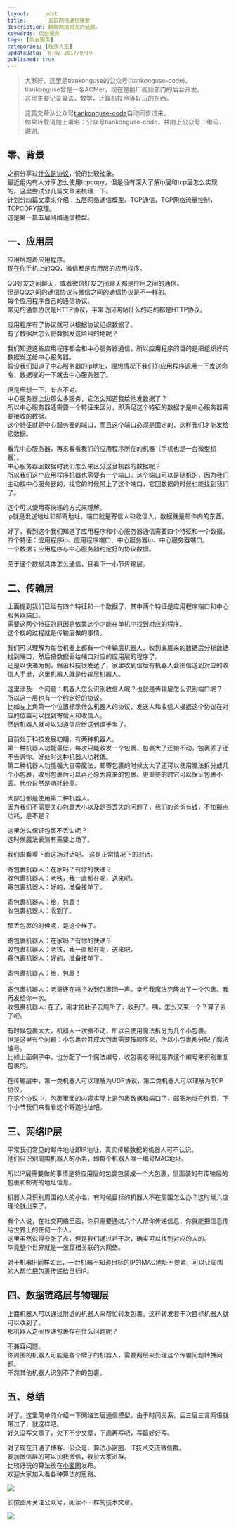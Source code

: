 ```yaml
---   
layout:     post  
title:       五层网络通信模型  
description: 聊聊网络相关的话题。    
keywords: 后台服务  
tags: [后台服务]  
categories: [程序人生]  
updateData:  0:02 2017/9/19
published: true  
---  
```

  
  
>   
> 大家好，这里是tiankonguse的公众号(tiankonguse-code)。    
> tiankonguse曾是一名ACMer，现在是鹅厂视频部门的后台开发。    
> 这里主要记录算法，数学，计算机技术等好玩的东西。   
>      
> 这篇文章从公众号[tiankonguse-code](http://mp.weixin.qq.com/s/Cte5aGAGuwAQ5tmQXTPhGw)自动同步过来。    
> 如果转载请加上署名：公众号tiankonguse-code，并附上公众号二维码，谢谢。  
>   
>    
  

## 零、背景

之前分享过[什么是协议](http://mp.weixin.qq.com/s/kjuZuB6l80e49rP_cJEr_g)，说的比较抽象。  
最近组内有人分享怎么使用tcpcopy，但是没有深入了解ip层和tcp层怎么实现的，这里尝试分几篇文章来梳理一下。  
计划分四篇文章来介绍：五层网络通信模型、TCP通信，TCP网络流量控制，TCPCOPY原理。  
这是第一篇五层网络通信模型。   



## 一、应用层


应用层跑着应用程序。   
现在你手机上的QQ，微信都是应用层的应用程序。  


QQ好友之间聊天，或者微信好友之间聊天都是应用之间的通信。  
但是QQ之间的通信协议与微信之间的通信协议是不一样的。  
每个应用程序自己的通信协议。  
常见的通信协议是HTTP协议，平常访问网站什么的走的都是HTTP协议。  


应用程序有了协议就可以根据协议组织数据了。  
有了数据后怎么将数据发送给目的地呢？


我们知道这些应用程序都会和中心服务器通信，所以应用程序的目的是把组织好的数据发送给中心服务器。  
假设我们知道了中心服务器的ip地址，理想情况下我们的应用程序调用一下发送命令，数据嗖的一下就去中心服务器了。  


但是细想一下，有点不对。  
中心服务器上边那么多服务，它怎么知道我给他发数据了？  
所以中心服务器还需要一个特征来区分，即满足这个特征的数据才是中心服务器需要接收的数据。  
这个特征就是中心服务器的端口，而且这个端口必须是固定的，这样我们才能发给它数据。  


看完中心服务器，再来看看我们的应用程序所在的机器（手机也是一台微型机器）。  
中心服务器回数据时我们怎么来区分这台机器的数据呢？  
所以我们这个应用程序机器也需要有一个端口。这个端口可以是随机的，因为我们主动找中心服务器的，找它的时候带上了这个端口，它回数据的时候也能找到我们了。  


这个可以使用寄快递的方式来理解。  
ip就是发送地址和邮寄地址，端口就是寄信人和收信人，数据就是邮件内的东西。  


好了，看到这个我们知道了应用程序和中心服务器通信需要四个特征和一个数据。  
四个特征：应用程序ip、应用程序端口、中心服务器ip、中心服务器端口。  
一个数据；应用程序与中心服务器约定好的协议数据。  



至于这个数据具体怎么通信，且看下一小节传输层。  


  

## 二、传输层


上面提到我们已经有四个特征和一个数据了，其中两个特征是应用程序端口和中心服务器端口。  
需要这两个特征的原因是依靠这个才能在单机中找到对应的程序。  
这个找的过程就是传输层做的事情。  


我们可以理解为每台机器上都有一个传输层机器人，收到底层来的数据后分析数据找到端口，然后把数据丢给端口对应的应用层的程序了。  
还是以快递为例，假设科技很发达了，家里收到信后有机器人会把信送到对应的收信人手里，这里机器人就是传输层机器人。  


这里涉及一个问题：机器人怎么识别收信人呢？也就是传输层怎么识别端口呢？  
所以这一层也有一个约定好的协议。  
比如左上角第一个位置标示什么机器人的协议，发送人和收信人根据这个协议在对应的位置可以找到寄信人和收信人。  
然后机器人就可以知道信应给送到谁手里了。  


目前处于科技发展初期，有两种机器人。  
第一种机器人功能最低，每次只能收发一个包裹，包裹大了还搬不动，包裹丢了还不告诉你。好处时这种机器人功耗低。  
第二种机器人功能强大自带魔法，邮寄包裹的时候太大了还可以使用魔法拆分成几个小包裹，收到包裹后可以再还原为原来的包裹。更重要的时它可以保证包裹不丢。代价自然是功耗较高。  


大部分都是使用第二种机器人。  
因为我们不需要关心包裹大小以及是否丢失的问题了，我们的爸爸有钱，不怕那点功耗，是不是？  


这里怎么保证包裹不丢失呢？  
这时候魔法表演有需要上场了。  


我们来看看下面这场对话吧。 
这是正常情况下的对话。   



寄包裹机器人：在家吗？有你的快递？  
收包裹机器人：老铁，我一直都在呢，送来吧。  
寄包裹机器人：好的，准备接单了。  

寄包裹机器人：给，包裹！  
收包裹机器人：收到了。  



那丢包裹的时候呢，是这个样子。  


寄包裹机器人：在家吗？有你的快递？  
收包裹机器人：老铁，我一直都在呢，送来吧。  
寄包裹机器人：好的，准备接单了。  

寄包裹机器人：给，包裹！  
...  
寄包裹机器人：老哥还在吗？收到包裹回一声。幸亏我魔法克隆出了一个包裹。我再发给你一次。  
收包裹机器人: 在了，刚才拉肚子去厕所了，收到了。咦，怎么又来一个？算了丢了吧。  



有时候包裹太大，机器人一次搬不动，所以会使用魔法拆分为几个小包裹。  
但是这里有个问题：小包裹合并成大包裹需要按顺序来，所以小包裹都分配了魔法编号。  
比如上面例子中，也分配了一个魔法编号，收包裹老哥就是靠这个编号来识别重复包裹的。  



在传输层中，第一类机器人可以理解为UDP协议，第二类机器人可以理解为TCP协议。  
在这个协议中，包裹里面的内容实际上是包裹数据和端口了，邮寄地址在外面，下个小节我们来看看这个寄送地址吧。  


## 三、网络IP层


平常我们常见的邮件地址即IP地址，真实传输数据的机器人可不认识。  
他们只识别周围机器人的小名，即每个机器人唯一编号MAC地址。  


所以IP层需要做的事情是将应用层的包裹包装成一个大包裹，里面装的有传输层的包裹和邮寄的地址信息。  



机器人只识别周围的人的小名，有时候目标的机器人不在周围怎么办？这时候六度理论就出来了。  


有个人说，在社交网络里面，你只需要通过六个人帮你传递信息，你就能把信息传给世界上的任何一个人。  
这里虽然说得夸张了点，但是我们通过若干次，确实可以找到对应的人的。  
毕竟整个世界就是一张互相关联的大网络。  


对于机器IP同样如此，一台机器不知道目标的IP的MAC地址不要紧，可以让周围的人帮忙把包裹传递给目标IP。  


## 四、数据链路层与物理层


上面机器人可以通过附近的机器人来帮忙转发包裹，这样转发若干次目标机器人就可以收到了。  
那机器人之间传递包裹存在什么问题呢？  


不兼容问题。  
你周围的机器人可能是各个牌子的机器人，需要两层来处理这个传输问题转换问题。  
不然其他机器人识别不了你的包裹。  



## 五、总结  

好了，这里简单的介绍一下网络五层通信模型，由于时间关系，后三层三言两语就带过了，就这样吧。  
好久没写文章了，欠下不少文章，下周再写吧，写篇好好写。  



对了现在开通了博客、公众号、算法小密圈、IT技术交流微信群。    
要加微信群的可以加我微信，我拉大家进群。  
比较好玩的算法放在[小密圈](https://wx.xiaomiquan.com/mweb/views/joingroup/join_group.html?group_id=281548515451&secret=r0krqw9fw0at24vxjxo1uo4k0h4lfe47&extra=d67ce0c25ec91252b3af846a10154c9e9d4cb50c763fee178acd68cd2c2e09ee)发布。  
欢迎大家加入看各种算法的思路。  

![](//res.tiankonguse.com/images/tiankonguse-algorithms.png)  
  
  
长按图片关注公众号，阅读不一样的技术文章。   
  
![](//res.tiankonguse.com/images/tiankonguse-code.gif)  
  
  